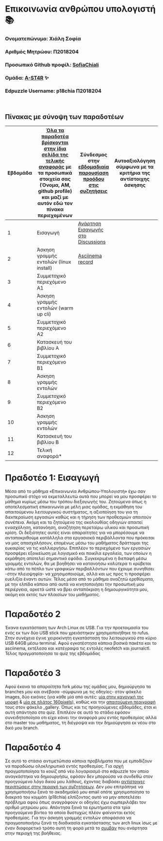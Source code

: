 # <h1>Επικοινωνία ανθρώπου υπολογιστή :books: </h1> 

### Ονοματεπώνυμο: Χιάλη Σοφία 
### Αριθμός Μητρώου: Π2018204
### Προσωπικό Github προφίλ: [SofiaChiali](https://github.com/SofiaChiali)
### Ομάδα: [A-ST4R](https://github.com/A-ST4R) :sparkles:
### Edpuzzle Username: p18chia Π2018204

<br />

## Πίνακας με σύνοψη των παραδοτέων

| Εβδομάδα | [Όλα τα παραδοτέα βρίσκονται στην ίδια σελίδα της τελικής αναφοράς](https://courses-ionio.github.io/help/deliverables/) με τα προσωπικά στοιχεία σας (Όνομα, ΑΜ, github profile) και μαζί με αυτόν εδώ τον πίνακα περιεχομένων | Σύνδεσμος στην [εβδομαδιαία παρουσίαση προόδου στις συζητήσεις](https://github.com/courses-ionio/help/discussions/categories/show-and-tell) | Αυτοαξιολόγηση σύμφωνα με τα κριτήρια της αντίστοιχης άσκησης |
| --- | --- | --- | --- |
| 1 | Εισαγωγή | [Ανάρτηση Εισαγωγής στο Discussions](https://github.com/courses-ionio/help/discussions/886) | |
| 2 | Άσκηση γραμμής εντολών (linux install) | [Asciinema record](https://asciinema.org/a/NICWUYSGeDZfudUO7Wsnb6O8o) | |
| 3 | Συμμετοχικό περιεχόμενο A1 | | |
| 4 | Άσκηση γραμμής εντολών (warm up cli) | | |
| 5 | Συμμετοχικό περιεχόμενο A2 | | |
| 6 | Κατασκευή του βιβλίου Α | | |
| 7 | Συμμετοχικό περιεχόμενο B1 | | |
| 8 | Άσκηση γραμμής εντολών | | |
| 9 | Συμμετοχικό περιεχόμενο B2 | | |
| 10 | Άσκηση γραμμής εντολών | | |
| 11 | Κατασκευή του βιβλίου Β | | |
| 12 | Τελική αναφορά* | | |



# **Πραδοτέο 1: Εισαγωγή**

Μέσα από το μάθημα «Επικοινωνία Ανθρώπου-Υπολογιστή» έχω σαν προσωπικό στόχο να εκμεταλλευτώ αυτά που μπορεί να μου προσφέρει το μάθημα κυρίως μέσω του τρόπου 
διεξαγωγής του.
Ζητούμενα όπως η αποτελεσματική επικοινωνία με μέλη μιας ομάδας, η εκμάθηση του απαιτούμενου λειτουργικού συστήματος, η αξιοποίηση του για τη διεκπεραίωση εργασιών
καθώς και η τήρηση των προθεσμιών απαιτούν συνέπεια. Ακόμη και το ζητούμενο της ακολουθίας οδηγιών απαιτεί ενασχόληση, κατανόηση, αναζήτηση περεταίρω υλικού και
προσωπική κρίση. Οι δεξιότητες αυτές είναι απαραίτητες για να μπορέσουμε να ανταποκριθούμε κατάλληλα στα εργασιακά περιβάλλοντα που πρόκειται να μας απασχολήσουν,
επομένως μέσω του μαθήματος δράττομαι της ευκαιρίας να τις καλλιεργήσω. Επιπλέον το περιεχόμενο των εργασιών προσφέρει εξοικείωση με λογισμικό και ποικίλα εργαλεία,
των οποίων η εκμάθηση αποτελεί σημαντικό εφόδιο. Συγκεκριμένα η διεπαφή μέσω γραμμής εντολών, θα με βοηθήσει να κατανοήσω καλύτερα τι κρύβεται κάτω από το πέπλο των
γραφικών περιβαλλόντων που έχουμε συνηθίσει -στην πλειοψηφία- να χρησιμοποιούμε, αλλά και ως προς τι προσφέρει ευελιξία έναντι αυτών.
Τέλος μέσα από το μάθημα αναζητώ ερεθίσματα, με την ελπίδα κάποιο από αυτά να κινητοποιήσει την προσωπική μου περιέργεια, αρκετά ώστε να βρει ανταπόκριση η
δημιουργικότητα μου, ακόμη και εκτός των πλαισίων του μαθήματος.

# **Παραδοτέο 2**
Έκανα εγκατάσταση των Arch Linux σε USB. Για την προετοιμασία του ενός εκ των δύο USB stick που χρειάστηκαν χρησιμοποιήθηκε το rufus. Στην συνέχεια έγινε χειροκίνητη εγκατάσταση του λειτουργικού στο κύριο USB 64GB μέσω terminal. Aφού εγκατέστησα κάποια βασικά πακέτα και το asciinema, εκτέλεσα και κατέγραψα τις εντολές neofetch και journalctl. Τέλος πραγματοποίησα το quiz της εβδομάδας

# **Παραδοτέο 3**
Αφού έκανα τα απαραίτητα fork μέσω της ομάδας μου, δημιούργησα τα branches μου και ανέβασα -σύμφωνα με τις οδηγίες- στον φάκελο images, δύο εικόνες (για κάθε μία από αυτές: [μία στην κανονική της μορφή](https://github.com/SofiaChiali/images/blob/2018204/lisa-macintosh.png) & [μία σε πλάτος 160pixels](https://github.com/SofiaChiali/images/blob/2018204/lisa-macintosh-thumb.png)), καθώς και την [απαιτούμενη περιγραφή](https://github.com/SofiaChiali/_gallery/blob/36e8dd9ebf4cb9f1725d3b72a468365f010b136b/lisa-macintosh.md) τους στον φάκελο _gallery. Όπως και τις προηγούμενες εβδομάδες, έτσι κι αυτή απάντησα στο quiz. Επιπλέον σε αυτό το στάδιο εφόσον συνειδητοποίησα οτι είχα κάνει την αναφορά μου εντός προθεσμίας αλλά στο master του μαθήματος, τη διέγραψα και την δημιούργησα εκ νέου στο δικό μου branch. 

# **Παραδοτέο 4**
Σε αυτό το στάσιο αντιμετώπισα κάποια προβλήματα που με εμποδίζουν να παραδώσω ολοκληρωτικά εντός προθεσμίας. Για αρχή πραγματοποίησα το κουίζ από νέο λογαριασμό στο edpuzzle τον οποίο αναγκάστηκα να δημιουργήσω, εφόσον δεν μπορούσα να συνδεθώ στον προηγούμενο λόγο δικού μου λάθους, έχοντας διαβάσει [αντίστοιχες περιπτώσεις στην περιοχή των συζητήσεων](https://github.com/courses-ionio/help/discussions/1170#discussion-4492781). Δεν μου επιτράπηκε να χρησιμοποιήσω ξανά το ακαδημαϊκό μου email οπότε χρησιμοποίησα το διακριτό του κομμάτι (p18chia) ελπίζοντας αυτό να μην αποτελέσει πρόβλημα αφού όπως αναγράφουν οι οδηγίες έχω συμπεριλάβει τον αριθμό μητρώου μου. Απάντησα ξανά τα ερωτήματα στα τρία προηγούμενα βίντεο τα οποία δυστυχώς πλέον φαίνονται εκτός προθεσμίας. Για την άσκηση γραμμής εντολών αποφάσισα να πραγματοποιήσω ξανά τη διαδικασία εγκατάστασης των arch linux ίσως με έναν διαφορετικό τρόπο αυτή τη φορά μετά το [συμβάν](https://github.com/courses-ionio/help/discussions/1340#discussion-4521873) που ανάρτησα στην περιοχή της βοήθειας.
